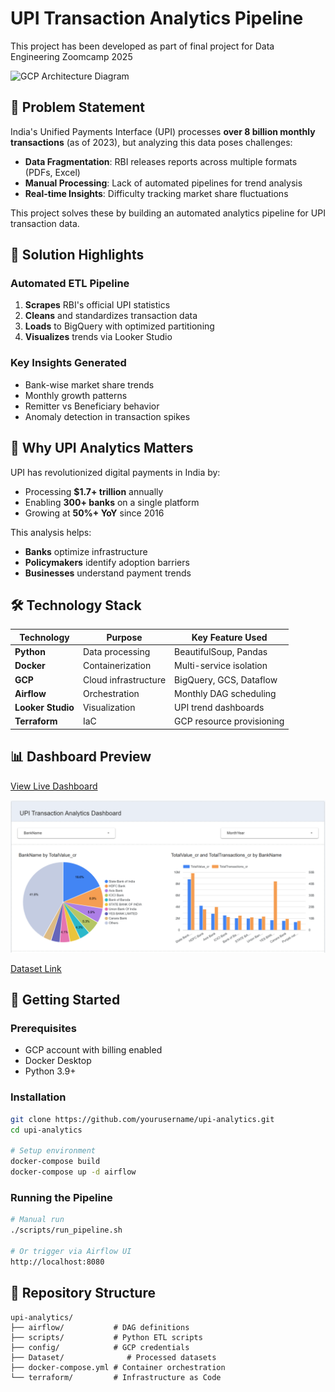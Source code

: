 # UPI Transaction Analytics Pipeline
This project has been developed as part of final project for Data Engineering Zoomcamp 2025

![GCP Architecture Diagram](https://i.imgur.com/JQ6yztO.png)

## 📌 Problem Statement

India's Unified Payments Interface (UPI) processes **over 8 billion monthly transactions** (as of 2023), but analyzing this data poses challenges:
- **Data Fragmentation**: RBI releases reports across multiple formats (PDFs, Excel)
- **Manual Processing**: Lack of automated pipelines for trend analysis
- **Real-time Insights**: Difficulty tracking market share fluctuations

This project solves these by building an automated analytics pipeline for UPI transaction data.

## 🚀 Solution Highlights

### Automated ETL Pipeline
1. **Scrapes** RBI's official UPI statistics
2. **Cleans** and standardizes transaction data
3. **Loads** to BigQuery with optimized partitioning
4. **Visualizes** trends via Looker Studio

### Key Insights Generated
- Bank-wise market share trends
- Monthly growth patterns
- Remitter vs Beneficiary behavior
- Anomaly detection in transaction spikes

## 🌟 Why UPI Analytics Matters
UPI has revolutionized digital payments in India by:
- Processing **$1.7+ trillion** annually
- Enabling **300+ banks** on a single platform
- Growing at **50%+ YoY** since 2016

This analysis helps:
- **Banks** optimize infrastructure
- **Policymakers** identify adoption barriers
- **Businesses** understand payment trends

## 🛠️ Technology Stack

| Technology | Purpose | Key Feature Used |
|------------|---------|------------------|
| **Python** | Data processing | BeautifulSoup, Pandas |
| **Docker** | Containerization | Multi-service isolation |
| **GCP** | Cloud infrastructure | BigQuery, GCS, Dataflow |
| **Airflow** | Orchestration | Monthly DAG scheduling |
| **Looker Studio** | Visualization | UPI trend dashboards |
| **Terraform** | IaC | GCP resource provisioning |

## 📊 Dashboard Preview
[View Live Dashboard](https://lookerstudio.google.com/reporting/eaf357b8-94a0-40bc-8b22-7bb9ca4f3f8f) 

![Dashboard Screenshot](image.png)

[Dataset Link](https://www.rbi.org.in/Scripts/EntityWiseRetailStatistics.aspx)

## 🚀 Getting Started

### Prerequisites
- GCP account with billing enabled
- Docker Desktop
- Python 3.9+

### Installation
```bash
git clone https://github.com/yourusername/upi-analytics.git
cd upi-analytics

# Setup environment
docker-compose build
docker-compose up -d airflow
```

### Running the Pipeline
```bash
# Manual run
./scripts/run_pipeline.sh

# Or trigger via Airflow UI
http://localhost:8080
```

## 📂 Repository Structure
```
upi-analytics/
├── airflow/           # DAG definitions
├── scripts/           # Python ETL scripts
├── config/            # GCP credentials
├── Dataset/              # Processed datasets
├── docker-compose.yml # Container orchestration
└── terraform/         # Infrastructure as Code
```

